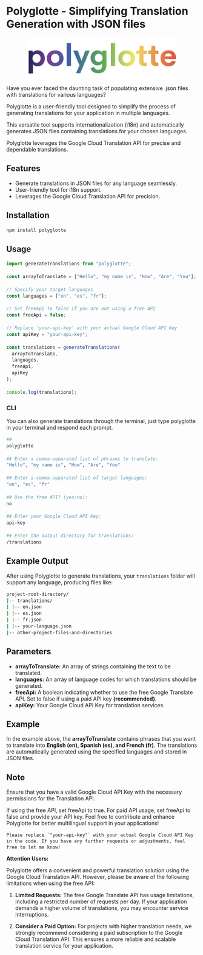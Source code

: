 # Polyglotte - Simplifying Translation Generation with JSON files

<p align="center">
 <img src="./assets/logo-sm.png" width="400">
</p>

Have you ever faced the daunting task of populating extensive .json files with translations for various languages?

Polyglotte is a user-friendly tool designed to simplify the process of generating translations for your application in multiple languages.

This versatile tool supports internationalization (i18n) and automatically generates JSON files containing translations for your chosen languages.

Polyglotte leverages the Google Cloud Translation API for precise and dependable translations.

## Features

- Generate translations in JSON files for any language seamlessly.
- User-friendly tool for i18n support.
- Leverages the Google Cloud Translation API for precision.

## Installation

```bash
npm install polyglotte
```

## Usage

```javascript
import generateTranslations from "polyglotte";

const arrayToTranslate = ["Hello", "my name is", "How", "Are", "You"];

// Specify your target languages
const languages = ["en", "es", "fr"];

// Set freeApi to false if you are not using a free API
const freeApi = false;

// Replace 'your-api-key' with your actual Google Cloud API Key
const apiKey = "your-api-key";

const translations = generateTranslations(
  arrayToTranslate,
  languages,
  freeApi,
  apiKey
);

console.log(translations);
```

### CLI

You can also generate translations through the terminal, just type polyglotte in your terminal and respond each prompt.

```bash
##
polyglotte

## Enter a comma-separated list of phrases to translate:
"Hello", "my name is", "How", "Are", "You"

## Enter a comma-separated list of target languages:
"en", "es", "fr"

## Use the free API? (yes/no):
no

## Enter your Google Cloud API Key:
api-key

## Enter the output directory for translations:
/translations
```

## Example Output

After using Polyglotte to generate translations, your `translations` folder will support any language, producing files like:

```bash
project-root-directory/
|-- translations/
| |-- en.json
| |-- es.json
| |-- fr.json
| |-- your-language.json
|-- other-project-files-and-directories
```

## Parameters

<ul>
    <li><strong>arrayToTranslate:</strong> An array of strings containing the text to be translated.</li>
    <li><strong>languages:</strong> An array of language codes for which translations should be generated.</li>
    <li><strong>freeApi:</strong> A boolean indicating whether to use the free Google Translate API. Set to false if using a paid API key <strong>(recommended)</strong>.</li>
    <li><strong>apiKey:</strong> Your Google Cloud API Key for translation services.</li>
</ul>

## Example

In the example above, the <strong>arrayToTranslate</strong> contains phrases that you want to translate into <strong>English (en), Spanish (es), and French (fr)</strong>. The translations are automatically generated using the specified languages and stored in JSON files.

## Note

Ensure that you have a valid Google Cloud API Key with the necessary permissions for the Translation API.

If using the free API, set freeApi to true. For paid API usage, set freeApi to false and provide your API key.
Feel free to contribute and enhance Polyglotte for better multilingual support in your applications!

```vbnet
Please replace `"your-api-key"` with your actual Google Cloud API Key in the code. If you have any further requests or adjustments, feel free to let me know!
```

**Attention Users:**

Polyglotte offers a convenient and powerful translation solution using the Google Cloud Translation API. However, please be aware of the following limitations when using the free API:

1. **Limited Requests:** The free Google Translate API has usage limitations, including a restricted number of requests per day. If your application demands a higher volume of translations, you may encounter service interruptions.

2. **Consider a Paid Option:** For projects with higher translation needs, we strongly recommend considering a paid subscription to the Google Cloud Translation API. This ensures a more reliable and scalable translation service for your application.
